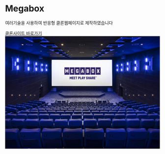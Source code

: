 
# Megabox
여러기술을 사용하여 반응형 클론웹페이지로 제작하였습니다


[클론사이트 바로가기](https://bonggil-tech.github.io/megabox/)
<br>
[![메가박스 이미지](https://github.com/bonggil-tech/megabox/blob/main/images/og.jpg)](https://bonggil-tech.github.io/megabox/)
